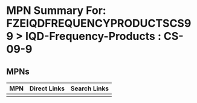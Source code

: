 



# MPN Summary For: FZEIQDFREQUENCYPRODUCTSCS99 > IQD-Frequency-Products : CS-09-9

## MPNs
  

|MPN|Direct Links|Search Links|
| :--- | :--- | :--- |
||||

